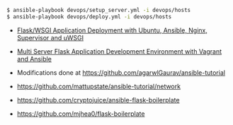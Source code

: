 
```bash
$ ansible-playbook devops/setup_server.yml -i devops/hosts
$ ansible-playbook devops/deploy.yml -i devops/hosts
```

- [Flask/WSGI Application Deployment with Ubuntu, Ansible, Nginx, Supervisor and uWSGI](http://mattupstate.com/python/devops/2012/08/07/flask-wsgi-application-deployment-with-ubuntu-ansible-nginx-supervisor-and-uwsgi.html)
- [Multi Server Flask Application Development Environment with Vagrant and Ansible](http://mattupstate.com/python/devops/2012/08/30/multi-server-flask-application-development-enviornment-with-vagrant-and-ansible.html)
- Modifications done at  https://github.com/agarwlGaurav/ansible-tutorial
- https://github.com/mattupstate/ansible-tutorial/network


- https://github.com/cryptojuice/ansible-flask-boilerplate

- https://github.com/mjhea0/flask-boilerplate
